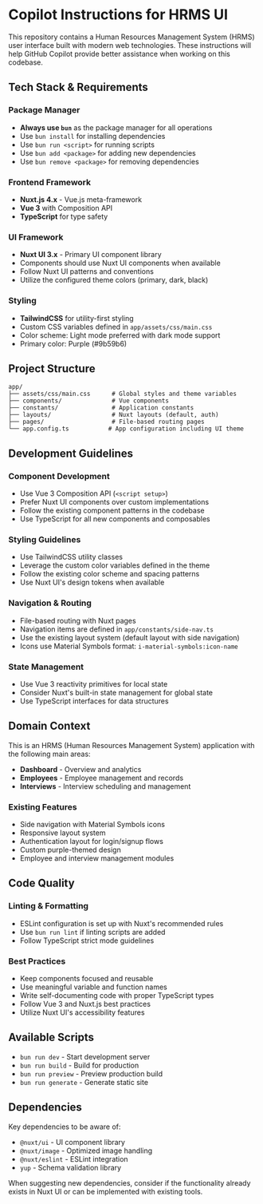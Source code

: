 # Copilot Instructions for HRMS UI

This repository contains a Human Resources Management System (HRMS) user interface built with modern web technologies. These instructions will help GitHub Copilot provide better assistance when working on this codebase.

## Tech Stack & Requirements

### Package Manager
- **Always use `bun`** as the package manager for all operations
- Use `bun install` for installing dependencies
- Use `bun run <script>` for running scripts
- Use `bun add <package>` for adding new dependencies
- Use `bun remove <package>` for removing dependencies

### Frontend Framework
- **Nuxt.js 4.x** - Vue.js meta-framework
- **Vue 3** with Composition API
- **TypeScript** for type safety

### UI Framework
- **Nuxt UI 3.x** - Primary UI component library
- Components should use Nuxt UI components when available
- Follow Nuxt UI patterns and conventions
- Utilize the configured theme colors (primary, dark, black)

### Styling
- **TailwindCSS** for utility-first styling
- Custom CSS variables defined in `app/assets/css/main.css`
- Color scheme: Light mode preferred with dark mode support
- Primary color: Purple (#9b59b6)

## Project Structure

```
app/
├── assets/css/main.css      # Global styles and theme variables
├── components/              # Vue components
├── constants/               # Application constants
├── layouts/                 # Nuxt layouts (default, auth)
├── pages/                   # File-based routing pages
└── app.config.ts           # App configuration including UI theme
```

## Development Guidelines

### Component Development
- Use Vue 3 Composition API (`<script setup>`)
- Prefer Nuxt UI components over custom implementations
- Follow the existing component patterns in the codebase
- Use TypeScript for all new components and composables

### Styling Guidelines
- Use TailwindCSS utility classes
- Leverage the custom color variables defined in the theme
- Follow the existing color scheme and spacing patterns
- Use Nuxt UI's design tokens when available

### Navigation & Routing
- File-based routing with Nuxt pages
- Navigation items are defined in `app/constants/side-nav.ts`
- Use the existing layout system (default layout with side navigation)
- Icons use Material Symbols format: `i-material-symbols:icon-name`

### State Management
- Use Vue 3 reactivity primitives for local state
- Consider Nuxt's built-in state management for global state
- Use TypeScript interfaces for data structures

## Domain Context

This is an HRMS (Human Resources Management System) application with the following main areas:

- **Dashboard** - Overview and analytics
- **Employees** - Employee management and records
- **Interviews** - Interview scheduling and management

### Existing Features
- Side navigation with Material Symbols icons
- Responsive layout system
- Authentication layout for login/signup flows
- Custom purple-themed design
- Employee and interview management modules

## Code Quality

### Linting & Formatting
- ESLint configuration is set up with Nuxt's recommended rules
- Use `bun run lint` if linting scripts are added
- Follow TypeScript strict mode guidelines

### Best Practices
- Keep components focused and reusable
- Use meaningful variable and function names
- Write self-documenting code with proper TypeScript types
- Follow Vue 3 and Nuxt.js best practices
- Utilize Nuxt UI's accessibility features

## Available Scripts

- `bun run dev` - Start development server
- `bun run build` - Build for production
- `bun run preview` - Preview production build
- `bun run generate` - Generate static site

## Dependencies

Key dependencies to be aware of:
- `@nuxt/ui` - UI component library
- `@nuxt/image` - Optimized image handling
- `@nuxt/eslint` - ESLint integration
- `yup` - Schema validation library

When suggesting new dependencies, consider if the functionality already exists in Nuxt UI or can be implemented with existing tools.